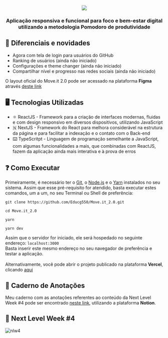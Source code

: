 <h3 align="center">
<img src="https://raw.githubusercontent.com/Educg550/Next_Level_Week_4/a5df0d85cf03f8ab55d8f8cf126314a4c2790c4e/moveit-next/public/logo-full.svg" />
</h3>

<h3 align="center">
Aplicação responsiva e funcional para foco e bem-estar digital utilizando a metodologia Pomodoro de produtividade
</h3>


## 🌟 Diferenciais e novidades

* Agora com tela de login para usuários do GitHub
* Ranking de usuários (ainda não iniciado)
* Configurações e theme changer (ainda não iniciado)
* Compartilhar nível e progresso nas redes sociais (ainda não iniciado)

O layout oficial do Move.it 2.0 pode ser acessado na plataforma __Figma__ através [deste link](https://www.figma.com/file/AOkfgVuSTgJiOxa7eQ4Ary/Move.it-2.0?node-id=160%3A2761)

## 🖥️ Tecnologias Utilizadas

* ⚛️ ReactJS - Framework para a criação de interfaces modernas, fluidas e com design responsivo em diversos dispositivos, utilizando JavaScript
* 🇳 NextJS - Framework do React para melhora considerável na estrutura da página e para facilitar a indexação e o contato com o Back-end
* ⌨️ TypeScritpt - Linguagem de programação semelhante a JavaScript, com algumas funcionalidades a mais, que combinadas com ReactJS, fazem da aplicação ainda mais interativa e à prova de erros

## ❓ Como Executar
Primeiramente, é necessário ter o [Git](https://git-scm.com/downloads), o [Node.js](https://nodejs.org/en/download/) e o [Yarn](https://yarnpkg.com/) instalados no seu sistema. Assim que esse pré-requisito for atendido, basta executar estes comandos, um a um, no seu Terminal ou Shell de preferência:

```
git clone https://github.com/Educg550/Move.it_2.0.git

cd Move.it_2.0

yarn

yarn dev
```

Assim que o servidor for iniciado, ele será hospedado no seguinte endereço: ```localhost:3000```
<br>
Basta inserir este mesmo endereço no seu navegador de preferência e testar a aplicação.
<br>
<br>
Alternativamente, você pode abrir o projeto publicado na plataforma **Vercel**, clicando [aqui](https://moveit-react-nlw-zeta.vercel.app/)

## 📓 Caderno de Anotações
Meu caderno com as anotações referentes ao conteúdo da Next Level Week #4 pode ser encontrado [neste link](https://www.notion.so/Next-Level-Week-4-7355b15061fa4a06a5ca9ee78fcd621d), utilizando a plataforma **Notion**.

## 🚀 Next Level Week #4

![nlw4](public/nlw#4.jpg "nlw4")
